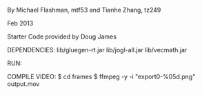 By 
Michael Flashman, mtf53
and 
Tianhe Zhang, tz249

Feb 2013

Starter Code provided by Doug James 

DEPENDENCIES:
lib/gluegen-rt.jar
lib/jogl-all.jar
lib/vecmath.jar

RUN:


COMPILE VIDEO:
$ cd frames
$ ffmpeg -y -i "export0-%05d.png" output.mov
